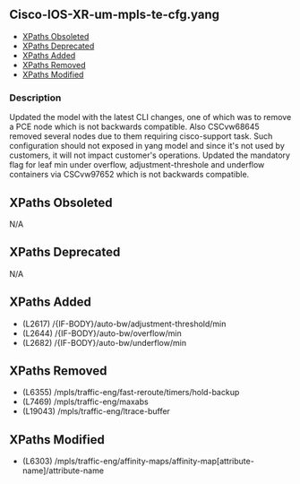 ## Cisco-IOS-XR-um-mpls-te-cfg.yang

- [XPaths Obsoleted](#xpaths-obsoleted)
- [XPaths Deprecated](#xpaths-deprecated)
- [XPaths Added](#xpaths-added)
- [XPaths Removed](#xpaths-removed)
- [XPaths Modified](#xpaths-modified)

### Description

Updated the model with the latest CLI changes, one of which was to remove a PCE node which is not backwards compatible. Also CSCvw68645 removed several nodes due to them requiring cisco-support task. Such configuration should not exposed in yang model and since it's not used by customers, it will not impact customer's operations. Updated the mandatory flag for leaf min under overflow, adjustment-threshole and underflow containers via CSCvw97652 which is not backwards compatible.

## XPaths Obsoleted

N/A

## XPaths Deprecated

N/A

## XPaths Added

- (L2617)	/{IF-BODY}/auto-bw/adjustment-threshold/min
- (L2644)	/{IF-BODY}/auto-bw/overflow/min
- (L2682)	/{IF-BODY}/auto-bw/underflow/min

## XPaths Removed

- (L6355)	/mpls/traffic-eng/fast-reroute/timers/hold-backup
- (L7469)	/mpls/traffic-eng/maxabs
- (L19043)	/mpls/traffic-eng/ltrace-buffer

## XPaths Modified

- (L6303)	/mpls/traffic-eng/affinity-maps/affinity-map[attribute-name]/attribute-name

